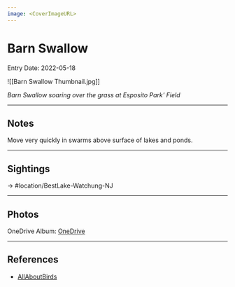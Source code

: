 ```yaml
---
image: <CoverImageURL>
---
```


# Barn Swallow
Entry Date: 2022-05-18

![[Barn Swallow Thumbnail.jpg]]

*Barn Swallow soaring over the grass at Esposito Park' Field*

---------------------------------------------------------------
## Notes
Move very quickly in swarms above surface of lakes and ponds.

---------------------------------------------------------------
## Sightings

-> #location/BestLake-Watchung-NJ

---------------------------------------------------------------
## Photos
OneDrive Album: [OneDrive](https://1drv.ms/u/s!AvaIuMdCo_w-2QzPijt6zJUXAtnn?e=sm5Vd7)

---------------------------------------------------------------
## References
- [AllAboutBirds](https://www.allaboutbirds.org/guide/Barn_Swallow/id)